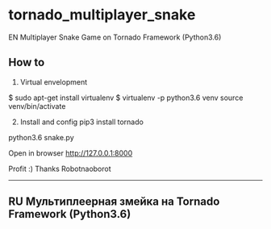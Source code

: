 # tornado_multiplayer_snake
EN
Multiplayer Snake Game on Tornado Framework (Python3.6)

## How to
1. Virtual envelopment

$ sudo apt-get install virtualenv
$ virtualenv -p python3.6 venv
source venv/bin/activate

2. Install and config
pip3 install tornado

python3.6 snake.py

Open in browser http://127.0.0.1:8000

Profit :)
Thanks Robotnaoborot


------------------


RU
Мультиплеерная змейка на Tornado Framework (Python3.6)
------------------

